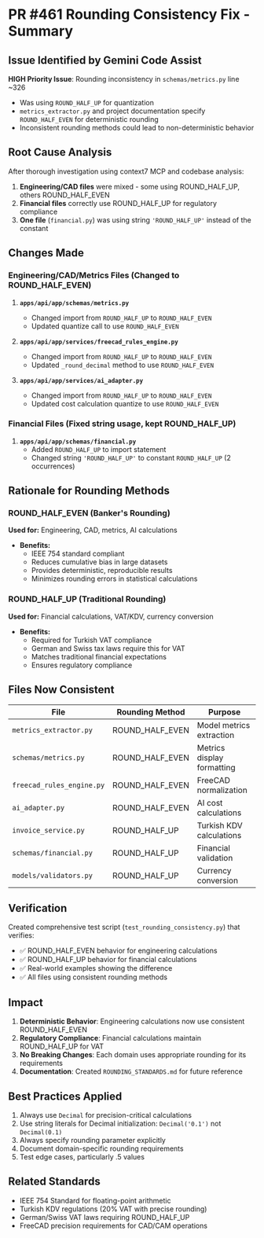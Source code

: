 # PR #461 Rounding Consistency Fix - Summary

## Issue Identified by Gemini Code Assist

**HIGH Priority Issue**: Rounding inconsistency in `schemas/metrics.py` line ~326
- Was using `ROUND_HALF_UP` for quantization
- `metrics_extractor.py` and project documentation specify `ROUND_HALF_EVEN` for deterministic rounding
- Inconsistent rounding methods could lead to non-deterministic behavior

## Root Cause Analysis

After thorough investigation using context7 MCP and codebase analysis:
1. **Engineering/CAD files** were mixed - some using ROUND_HALF_UP, others ROUND_HALF_EVEN
2. **Financial files** correctly use ROUND_HALF_UP for regulatory compliance
3. **One file** (`financial.py`) was using string `'ROUND_HALF_UP'` instead of the constant

## Changes Made

### Engineering/CAD/Metrics Files (Changed to ROUND_HALF_EVEN)
1. **`apps/api/app/schemas/metrics.py`**
   - Changed import from `ROUND_HALF_UP` to `ROUND_HALF_EVEN`
   - Updated quantize call to use `ROUND_HALF_EVEN`

2. **`apps/api/app/services/freecad_rules_engine.py`**
   - Changed import from `ROUND_HALF_UP` to `ROUND_HALF_EVEN`
   - Updated `_round_decimal` method to use `ROUND_HALF_EVEN`

3. **`apps/api/app/services/ai_adapter.py`**
   - Changed import from `ROUND_HALF_UP` to `ROUND_HALF_EVEN`
   - Updated cost calculation quantize to use `ROUND_HALF_EVEN`

### Financial Files (Fixed string usage, kept ROUND_HALF_UP)
1. **`apps/api/app/schemas/financial.py`**
   - Added `ROUND_HALF_UP` to import statement
   - Changed string `'ROUND_HALF_UP'` to constant `ROUND_HALF_UP` (2 occurrences)

## Rationale for Rounding Methods

### ROUND_HALF_EVEN (Banker's Rounding)
**Used for:** Engineering, CAD, metrics, AI calculations
- **Benefits:**
  - IEEE 754 standard compliant
  - Reduces cumulative bias in large datasets
  - Provides deterministic, reproducible results
  - Minimizes rounding errors in statistical calculations

### ROUND_HALF_UP (Traditional Rounding)
**Used for:** Financial calculations, VAT/KDV, currency conversion
- **Benefits:**
  - Required for Turkish VAT compliance
  - German and Swiss tax laws require this for VAT
  - Matches traditional financial expectations
  - Ensures regulatory compliance

## Files Now Consistent

| File | Rounding Method | Purpose |
|------|----------------|---------|
| `metrics_extractor.py` | ROUND_HALF_EVEN | Model metrics extraction |
| `schemas/metrics.py` | ROUND_HALF_EVEN | Metrics display formatting |
| `freecad_rules_engine.py` | ROUND_HALF_EVEN | FreeCAD normalization |
| `ai_adapter.py` | ROUND_HALF_EVEN | AI cost calculations |
| `invoice_service.py` | ROUND_HALF_UP | Turkish KDV calculations |
| `schemas/financial.py` | ROUND_HALF_UP | Financial validation |
| `models/validators.py` | ROUND_HALF_UP | Currency conversion |

## Verification

Created comprehensive test script (`test_rounding_consistency.py`) that verifies:
- ✅ ROUND_HALF_EVEN behavior for engineering calculations
- ✅ ROUND_HALF_UP behavior for financial calculations
- ✅ Real-world examples showing the difference
- ✅ All files using consistent rounding methods

## Impact

1. **Deterministic Behavior**: Engineering calculations now use consistent ROUND_HALF_EVEN
2. **Regulatory Compliance**: Financial calculations maintain ROUND_HALF_UP for VAT
3. **No Breaking Changes**: Each domain uses appropriate rounding for its requirements
4. **Documentation**: Created `ROUNDING_STANDARDS.md` for future reference

## Best Practices Applied

1. Always use `Decimal` for precision-critical calculations
2. Use string literals for Decimal initialization: `Decimal('0.1')` not `Decimal(0.1)`
3. Always specify rounding parameter explicitly
4. Document domain-specific rounding requirements
5. Test edge cases, particularly .5 values

## Related Standards

- IEEE 754 Standard for floating-point arithmetic
- Turkish KDV regulations (20% VAT with precise rounding)
- German/Swiss VAT laws requiring ROUND_HALF_UP
- FreeCAD precision requirements for CAD/CAM operations